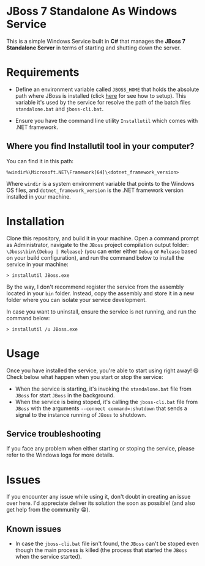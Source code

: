 # JBoss 7 Standalone As Windows Service

This is a simple Windows Service built in **C#** that manages the **JBoss 7 Standalone Server** in terms of starting and shutting down the server.

# Requirements

- Define an environment variable called `JBOSS_HOME` that holds the absolute path where JBoss is installed (click [here](https://docs.jboss.org/jbossas/docs/Installation_Guide/beta422/html/setting_JBOSS_HOME_windows.html) for see how to setup). This variable it's used by the service for resolve the path of the batch files `standalone.bat` and `jboss-cli.bat`.

- Ensure you have the command line utility `Installutil` which comes with .NET framework.

## Where you find **Installutil** tool in your computer?

You can find it in this path:

```
%windir%\Microsoft.NET\Framework[64]\<dotnet_framework_version>
```

Where `windir` is a system environment variable that points to the Windows OS files, and `dotnet_framework_version` is the .NET framework version installed in your machine.

# Installation

Clone this repository, and build it in your machine. Open a command prompt as Administrator, navigate to the `JBoss` project compilation output folder: `\Jboss\bin\{Debug | Release}` (you can enter either `Debug` or `Release` based on your build configuration), and run the command below to install the service in your machine:

```
> installutil JBoss.exe
```

By the way, I don't recommend register the service from the assembly located in your `bin` folder. Instead, copy the assembly and store it in a new folder where you can isolate your service development. 

In case you want to uninstall, ensure the service is not running, and run the command below:

```
> installutil /u JBoss.exe
```

# Usage

Once you have installed the service, you're able to start using right away! :smiley: Check below what happen when you start or stop the service:

- When the service is starting, it's invoking the `standalone.bat` file from `JBoss` for start `JBoss` in the background.
- When the service is being stoped, it's calling the `jboss-cli.bat` file from `JBoss` with the arguments `--connect command=:shutdown` that sends a signal to the instance running of `JBoss` to shutdown.

## Service troubleshooting

If you face any problem when either starting or stoping the service, please refer to the Windows logs for more details.

# Issues

If you encounter any issue while using it, don't doubt in creating an issue over here. I'd appreciate deliver its solution the soon as possible! (and also get help from the community :grin:).

## Known issues

- In case the `jboss-cli.bat` file isn't found, the `JBoss` can't be stoped even though the main process is killed (the process that started the `JBoss` when the service started).
